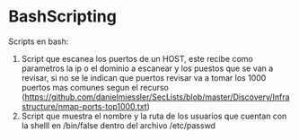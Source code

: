# BashScripting
Scripts en bash:
1. Script que escanea los puertos de un HOST, este recibe como parametros la ip o el dominio a escanear y los puestos que se van a revisar, si no se le indican que puertos revisar va a tomar los 1000 puertos mas comunes segun el recurso (https://github.com/danielmiessler/SecLists/blob/master/Discovery/Infrastructure/nmap-ports-top1000.txt)
2. Script que muestra el nombre y la ruta de los usuarios que cuentan con la shelll en /bin/false dentro del archivo /etc/passwd
